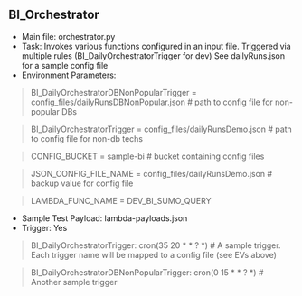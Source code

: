 BI_Orchestrator 
 ---------------------------------------------------------------- 
+ Main file:  orchestrator.py
+ Task: Invokes various functions configured in an input file. Triggered via multiple rules (BI_DailyOrchestratorTrigger for dev)
See dailyRuns.json for a sample config file
+ Environment Parameters: 
> BI_DailyOrchestratorDBNonPopularTrigger = config_files/dailyRunsDBNonPopular.json # path to config file for non-popular DBs 

> BI_DailyOrchestratorTrigger = config_files/dailyRunsDemo.json # path to config file for non-db techs

> CONFIG_BUCKET = sample-bi # bucket containing config files  

> JSON_CONFIG_FILE_NAME = config_files/dailyRunsDemo.json # backup value for config file 

> LAMBDA_FUNC_NAME = DEV_BI_SUMO_QUERY
+ Sample Test Payload: lambda-payloads.json 
+ Trigger: Yes
> BI_DailyOrchestratorTrigger:  cron(35 20 * * ? *) # A sample trigger. Each trigger name will be mapped to a config file (see EVs above)

> BI_DailyOrchestratorDBNonPopularTrigger: cron(0 15 * * ? *) # Another sample trigger 



